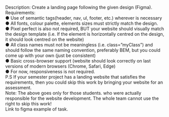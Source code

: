Description: Create a landing page following the given design (Figma). <br>
Requirements:<br>
● Use of semantic tags(header, nav, ul, footer, etc.) 
wherever is necessary <br>
● All fonts, colour palette, elements sizes must strictly match the 
design.<br>
● Pixel perfect is also not required, BUT your website should visually 
match the design template (i.e. If the element is horizontally centred 
on the design, it should look centred on the website)<br>
● All class names must not be meaningless (i.e. class=”myClass”) and
should follow the same naming convention, preferably BEM, but 
you could come up with your own (just be consistent)<br>
● Basic cross-browser support (website should look correctly on last 
versions of modern browsers (Chrome, Safari, Edge)<br>
● For now, responsiveness is not required.<br>
P.S If your semester project has a landing website that satisfies the requirements, 
then you could skip this work by bringing your website for an assessment.<br>
Note: The above goes only for those students. who were actually responsible for the 
website development. The whole team cannot use the right to skip this work!<br>
Link to figma example of task.
